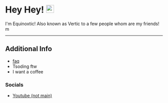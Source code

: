 # Hey Hey! <img src="https://cdn.discordapp.com/attachments/798150104158568448/998215838979076206/marlow_happy.jpg" alt="marlow_happy" width="25"/>

I'm Equinoxtic! Also known as Vertic to a few people whom are my friends!
<img src="https://cdn.discordapp.com/attachments/798150104158568448/998215839188795402/marlow_smile.jpg" alt="marlow_smile" width="15"/>

---

## Additional Info

* [faq](https://github.com/Equinoxtic/faq)
* Tsoding ftw
* I want a coffee

### Socials

* [Youtube (not main)](https://www.youtube.com/channel/UCKVb5FDT5FAFZCZQBw_s_iQ)

<!--
**Equinoxtic/Equinoxtic** is a ✨ _special_ ✨ repository because its `README.md` (this file) appears on your GitHub profile.
-->
